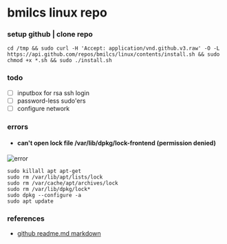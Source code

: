 # **bmilcs linux repo**

### setup github | clone repo

	cd /tmp && sudo curl -H 'Accept: application/vnd.github.v3.raw' -O -L https://api.github.com/repos/bmilcs/linux/contents/install.sh && sudo chmod +x *.sh && sudo ./install.sh

### **todo**
- [ ] inputbox for rsa ssh login
- [ ] password-less sudo'ers
- [ ] configure network

### **errors**


- #### can't open lock file /var/lib/dpkg/lock-frontend (permission denied)
![error](https://i.imgur.com/5Om2naZ.png)    

    sudo killall apt apt-get
    sudo rm /var/lib/apt/lists/lock
    sudo rm /var/cache/apt/archives/lock
    sudo rm /var/lib/dpkg/lock*
    sudo dpkg --configure -a
    sudo apt update

### references
- [github readme.md markdown](https://github.com/adam-p/markdown-here/wiki/Markdown-Cheatsheet)

